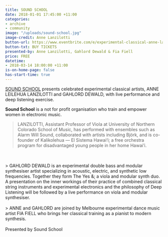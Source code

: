 ```yaml
---
title: SOUND SCHOOL
date: 2018-01-01 17:45:00 +11:00
categories:
- archive
- community
image: "/uploads/sound-school.jpg"
image-credit: Anne Lanzilotti
button-url: https://www.eventbrite.com/e/experimental-classical-anne-lanzilotti-gahlord-dewald-fia-fiell-tickets-42938186271
button-txt: BUY TICKETS
presented-by: Anne Lanzilotti, Gahlord Dewald & Fia Fiell
price: FREE
datetime:
- 2018-03-14 18:00:00 +11:00
is-on-home-page: false
has-start-time: true
---
```


[SOUND SCHOOL](https://www.melbournesoundschool.org/) presents celebrated experimental classical artists, ANNE LEILEHUA LANZILOTTI and GAHLORD DEWALD, with live performance and deep listening exercise. 

**Sound School** is a not for profit organisation who train and empower women in electronic music.

> LANZILOTTI, Assistant Professor of Viola at University of Northern Colorado School of Music, has performed with ensembles such as Alarm Will Sound, collaborated with artists including Björk, and is co-founder of Kalikolehua — El Sistema Hawai‘i; a free orchestra program for disadvantaged young people in her home Hawai’i. 
<br>
<br>
> GAHLORD DEWALD is an experimental double bass and modular synthesiser artist specializing in acoustic, electric, and synthetic low frequencies. Together they form The Yes &; a viola and modular synth duo. A presentation on the inner workings of their practice of combined classical string instruments and experimental electronics and the philosophy of Deep Listening will be followed by a live performance on viola and modular synthesiser. 
<br>
<br>
> ANNE and GAHLORD are joined by Melbourne experimental dance music artist FIA FIELL who brings her classical training as a pianist to modern synthesis. 
<br>
<br>
Presented by Sound School